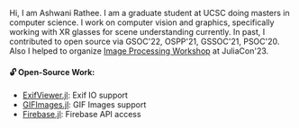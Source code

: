 Hi, I am Ashwani Rathee. I am a graduate student at UCSC doing masters in computer science.  I work on computer vision and graphics, specifically working with XR glasses for scene understanding currently. In past, I contributed to open source via GSOC'22, OSPP'21, GSSOC'21, PSOC'20. Also I helped to organize [Image Processing Workshop](https://github.com/JuliaImages/JuliaCon23_ImageProcessingWorkshop) at JuliaCon'23.

#### 🔓 Open-Source Work:
- [ExifViewer.jl](https://github.com/JuliaImages/ExifViewer.jl): Exif IO support
- [GIFImages.jl](https://github.com/JuliaIO/GIFImages.jl): GIF Images support
- [Firebase.jl](https://github.com/rdboyes/Firebase.jl): Firebase API access
 
